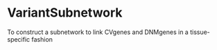 # VariantSubnetwork
To construct a subnetwork to link CVgenes and DNMgenes in a tissue-specific fashion

